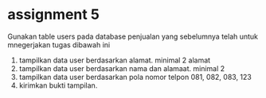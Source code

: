 # assignment 5

Gunakan table users pada database penjualan yang sebelumnya telah untuk mnegerjakan tugas dibawah ini
1. tampilkan data user berdasarkan alamat. minimal 2 alamat
2. tampilkan data user berdasarkan nama dan alamaat. minimal 2
3. tampilkan data user berdasarkan pola nomor telpon 081, 082, 083, 123
4. kirimkan bukti tampilan.